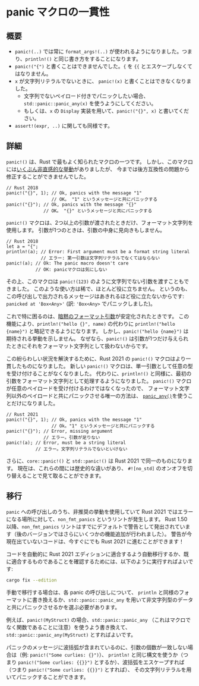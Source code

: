 <!--
# Panic macro consistency
-->

# panic マクロの一貫性

<!--
## Summary
-->

## 概要

<!--
- `panic!(..)` now always uses `format_args!(..)`, just like `println!()`.
- `panic!("{")` is no longer accepted, without escaping the `{` as `{{`.
- `panic!(x)` is no longer accepted if `x` is not a string literal.
  - Use `std::panic::panic_any(x)` to panic with a non-string payload.
  - Or use `panic!("{}", x)` to use `x`'s `Display` implementation.
- The same applies to `assert!(expr, ..)`.
-->

- `panic!(..)` では常に `format_args!(..)` が使われるようになりました。つまり、`println!()` と同じ書き方をすることになります。
- `panic!("{")` と書くことはできませんでした。`{` を `{{` とエスケープしなくてはなりません。
- `x` が文字列リテラルでないときに、 `panic!(x)` と書くことはできなくなりました。
  - 文字列でないペイロード付きでパニックしたい場合、 `std::panic::panic_any(x)` を使うようにしてください。
  - もしくは、`x` の `Display` 実装を用いて、`panic!("{}", x)` と書いてください。
- `assert!(expr, ..)` に関しても同様です。

<!--
## Details
-->

## 詳細

<!--
The `panic!()` macro is one of Rust's most well known macros.
However, it has [some subtle surprises](https://github.com/rust-lang/rfcs/blob/master/text/3007-panic-plan.md)
that we can't just change due to backwards compatibility.
-->

`panic!()` は、Rust で最もよく知られたマクロの一つです。
しかし、このマクロには[いくぶん非直感的な挙動](https://github.com/rust-lang/rfcs/blob/master/text/3007-panic-plan.md)がありましたが、
今までは後方互換性の問題から修正することができませんでした。

```rust,ignore
// Rust 2018
panic!("{}", 1); // Ok, panics with the message "1"
                 // OK。 "1" というメッセージと共にパニックする
panic!("{}"); // Ok, panics with the message "{}"
              // OK。 "{}" というメッセージと共にパニックする
```

<!--
The `panic!()` macro only uses string formatting when it's invoked with more than one argument.
When invoked with a single argument, it doesn't even look at that argument.
-->

`panic!()` マクロは、2つ以上の引数が渡されたときだけ、フォーマット文字列を使用します。
引数が1つのときは、引数の中身に見向きもしません。

```rust,ignore
// Rust 2018
let a = "{";
println!(a); // Error: First argument must be a format string literal
             // エラー: 第一引数は文字列リテラルでなくてはならない
panic!(a); // Ok: The panic macro doesn't care
           // OK: panicマクロは気にしない
```

<!--
It even accepts non-strings such as `panic!(123)`, which is uncommon and rarely useful since it
produces a surprisingly unhelpful message: `panicked at 'Box<Any>'`.
-->

その上、このマクロは `panic!(123)` のように文字列でない引数を渡すこともできました。
このような使い方は稀で、ほとんど役に立ちません。
というのも、この呼び出しで出力されるメッセージはあきれるほど役に立たないからです: `panicked at 'Box<Any>'` (訳: `'Box<Any>` でパニックしました)。

<!--
This will especially be a problem once
[implicit format arguments](https://rust-lang.github.io/rfcs/2795-format-args-implicit-identifiers.html)
are stabilized.
That feature will make `println!("hello {name}")` a short-hand for `println!("hello {}", name)`.
However, `panic!("hello {name}")` would not work as expected,
since `panic!()` doesn't process a single argument as format string.
-->

これで特に困るのは、[暗黙のフォーマット引数](https://rust-lang.github.io/rfcs/2795-format-args-implicit-identifiers.html)が安定化されたときです。
この機能により、`println!("hello {}", name)` の代わりに `println!("hello {name}")` と略記できるようになります。
しかし、`panic!("hello {name}")` は期待される挙動を示しません。
なぜなら、`panic!()` は引数が1つだけ与えられたときにそれをフォーマット文字列として扱わないからです。

<!--
To avoid that confusing situation, Rust 2021 features a more consistent `panic!()` macro.
The new `panic!()` macro will no longer accept arbitrary expressions as the only argument.
It will, just like `println!()`, always process the first argument as format string.
Since `panic!()` will no longer accept arbitrary payloads,
[`panic_any()`](https://doc.rust-lang.org/stable/std/panic/fn.panic_any.html)
will be the only way to panic with something other than a formatted string.
-->

この紛らわしい状況を解決するために、Rust 2021 の `panic!()` マクロはより一貫したものになりました。
新しい `panic!()` マクロは、単一引数として任意の型を受け付けることがなくなりました。
代わりに、`println!()` と同様に、最初の引数をフォーマット文字列として処理するようになりました。
`panic!()` マクロが任意のペイロードを受け付けるわけではなくなったので、
フォーマット文字列以外のペイロードと共にパニックさせる唯一の方法は、
[`panic_any()`](https://doc.rust-lang.org/stable/std/panic/fn.panic_any.html)を使うことだけになりました。

```rust,ignore
// Rust 2021
panic!("{}", 1); // Ok, panics with the message "1"
                 // Ok。"1" というメッセージと共にパニックする
panic!("{}"); // Error, missing argument
              // エラー。引数が足りない
panic!(a); // Error, must be a string literal
           // エラー。文字列リテラルでないといけない
```

<!--
In addition, `core::panic!()` and `std::panic!()` will be identical in Rust 2021.
Currently, there are some historical differences between those two,
which can be noticeable when switching `#![no_std]` on or off.
-->

さらに、`core::panic!()` と `std::panic!()` は Rust 2021 で同一のものになります。
現在は、これらの間には歴史的な違いがあり、
`#![no_std]` のオンオフを切り替えることで見て取ることができます。

<!--
## Migration
-->

## 移行

<!--
A lint, `non_fmt_panics`, gets triggered whenever there is some call to `panic` that uses some 
deprecated behavior that will error in Rust 2021. The `non_fmt_panics` lint has already been a warning 
by default on all editions since the 1.50 release (with several enhancements made in later releases). 
If your code is already warning free, then it should already be ready to go for Rust 2021!
-->

`panic` への呼び出しのうち、非推奨の挙動を使用していて Rust 2021 ではエラーになる場所に対して、`non_fmt_panics` というリントが発生します。
Rust 1.50 以降、`non_fmt_panics` リントはすでにデフォルトで警告として発出されています（後のバージョンではさらにいくつかの機能追加が行われました）。
警告が今現在出ていないコードは、今すぐにでも Rust 2021 に進むことができます！

<!--
You can automatically migrate your code to be Rust 2021 Edition compatible or ensure it is already compatible by
running:
-->

コードを自動的に Rust 2021 エディションに適合するよう自動移行するか、既に適合するものであることを確認するためには、以下のように実行すればよいです:

```sh
cargo fix --edition
```

<!--
Should you choose or need to manually migrate, you'll need to update all panic invocations to either use the same 
formatting as `println` or use `std::panic::panic_any` to panic with non-string data.
-->

手動で移行する場合は、各 panic の呼び出しについて、 `println` と同様のフォーマットに書き換えるか、`std::panic::panic_any` を用いて非文字列型のデータと共にパニックさせるかを選ぶ必要があります。

<!--
For example, in the case of `panic!(MyStruct)`, you'll need to convert to using `std::panic::panic_any` (note
that this is a function not a macro): `std::panic::panic_any(MyStruct)`.
-->

例えば、`panic!(MyStruct)` の場合、`std::panic::panic_any` （これはマクロでなく関数であることに注意）を使うよう書き換えて、`std::panic::panic_any(MyStruct)` とすればよいです。

<!--
In the case of panic messages that include curly braces but the wrong number of arguments (e.g., `panic!("Some curlies: {}")`), 
you can panic with the string literal by either using the same syntax as `println!` (i.e., `panic!("{}", "Some curlies: {}")`) 
or by escaping the curly braces (i.e., `panic!("Some curlies: {{}}")`).
-->

パニックのメッセージに波括弧が含まれているのに、引数の個数が一致しない場合は（例: `panic!("Some curlies: {}")`）、
`println!` と同じ構文を使うか（つまり `panic!("Some curlies: {{}}")` とするか）、波括弧をエスケープすれば（つまり `panic!("Some curlies: {{}}")` とすれば）、
その文字列リテラルを用いてパニックすることができます。
